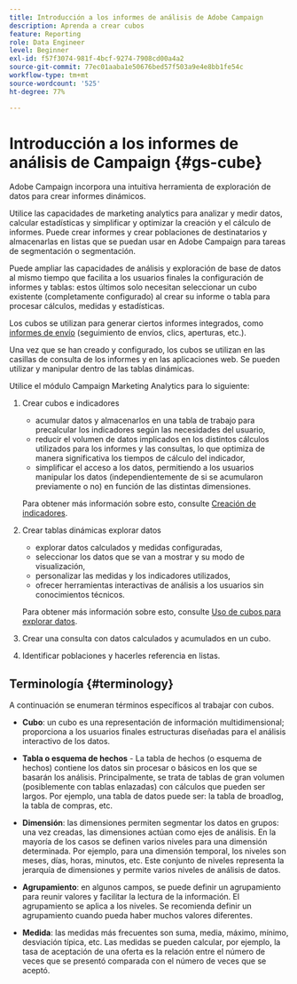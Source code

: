 ```yaml
---
title: Introducción a los informes de análisis de Adobe Campaign
description: Aprenda a crear cubos
feature: Reporting
role: Data Engineer
level: Beginner
exl-id: f57f3074-981f-4bcf-9274-7908cd00a4a2
source-git-commit: 77ec01aaba1e50676bed57f503a9e4e8bb1fe54c
workflow-type: tm+mt
source-wordcount: '525'
ht-degree: 77%

---
```


# Introducción a los informes de análisis de Campaign {#gs-cube}

Adobe Campaign incorpora una intuitiva herramienta de exploración de datos para crear informes dinámicos.

Utilice las capacidades de marketing analytics para analizar y medir datos, calcular estadísticas y simplificar y optimizar la creación y el cálculo de informes. Puede crear informes y crear poblaciones de destinatarios y almacenarlas en listas que se puedan usar en Adobe Campaign para tareas de segmentación o segmentación.

Puede ampliar las capacidades de análisis y exploración de base de datos al mismo tiempo que facilita a los usuarios finales la configuración de informes y tablas: estos últimos solo necesitan seleccionar un cubo existente (completamente configurado) al crear su informe o tabla para procesar cálculos, medidas y estadísticas.

Los cubos se utilizan para generar ciertos informes integrados, como [informes de envío](delivery-reports.md) (seguimiento de envíos, clics, aperturas, etc.).

Una vez que se han creado y configurado, los cubos se utilizan en las casillas de consulta de los informes y en las aplicaciones web. Se pueden utilizar y manipular dentro de las tablas dinámicas.

Utilice el módulo Campaign Marketing Analytics para lo siguiente:

1. Crear cubos e indicadores

   * acumular datos y almacenarlos en una tabla de trabajo para precalcular los indicadores según las necesidades del usuario,
   * reducir el volumen de datos implicados en los distintos cálculos utilizados para los informes y las consultas, lo que optimiza de manera significativa los tiempos de cálculo del indicador,
   * simplificar el acceso a los datos, permitiendo a los usuarios manipular los datos (independientemente de si se acumularon previamente o no) en función de las distintas dimensiones.

   Para obtener más información sobre esto, consulte [Creación de indicadores](cube-indicators.md).

1. Crear tablas dinámicas explorar datos

   * explorar datos calculados y medidas configuradas,
   * seleccionar los datos que se van a mostrar y su modo de visualización,
   * personalizar las medidas y los indicadores utilizados,
   * ofrecer herramientas interactivas de análisis a los usuarios sin conocimientos técnicos.

   Para obtener más información sobre esto, consulte [Uso de cubos para explorar datos](cube-tables.md).

1. Crear una consulta con datos calculados y acumulados en un cubo.
1. Identificar poblaciones y hacerles referencia en listas.

## Terminología {#terminology}

A continuación se enumeran términos específicos al trabajar con cubos.

* **Cubo**: un cubo es una representación de información multidimensional; proporciona a los usuarios finales estructuras diseñadas para el análisis interactivo de los datos.

* **Tabla o esquema de hechos** - La tabla de hechos (o esquema de hechos) contiene los datos sin procesar o básicos en los que se basarán los análisis. Principalmente, se trata de tablas de gran volumen (posiblemente con tablas enlazadas) con cálculos que pueden ser largos. Por ejemplo, una tabla de datos puede ser: la tabla de broadlog, la tabla de compras, etc.

* **Dimensión**: las dimensiones permiten segmentar los datos en grupos: una vez creadas, las dimensiones actúan como ejes de análisis. En la mayoría de los casos se definen varios niveles para una dimensión determinada. Por ejemplo, para una dimensión temporal, los niveles son meses, días, horas, minutos, etc. Este conjunto de niveles representa la jerarquía de dimensiones y permite varios niveles de análisis de datos.

* **Agrupamiento**: en algunos campos, se puede definir un agrupamiento para reunir valores y facilitar la lectura de la información. El agrupamiento se aplica a los niveles. Se recomienda definir un agrupamiento cuando pueda haber muchos valores diferentes.

* **Medida**: las medidas más frecuentes son suma, media, máximo, mínimo, desviación típica, etc. Las medidas se pueden calcular, por ejemplo, la tasa de aceptación de una oferta es la relación entre el número de veces que se presentó comparada con el número de veces que se aceptó.

